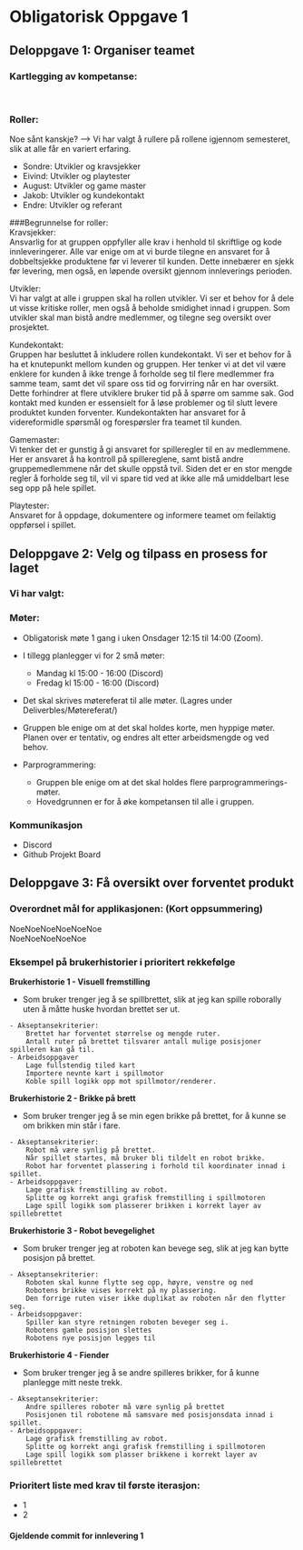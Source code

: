 # Obligatorisk Oppgave 1


## Deloppgave 1: Organiser teamet
### Kartlegging av kompetanse:

<br>

### Roller:
Noe sånt kanskje? --> Vi har valgt å rullere på rollene igjennom semesteret, slik at alle får en variert erfaring.
* Sondre: Utvikler og kravsjekker
* Eivind: Utvikler og playtester
* August: Utvikler og game master
* Jakob: Utvikler og kundekontakt
* Endre: Utvikler og referant

###Begrunnelse for roller: <br>
Kravsjekker: <br>
Ansvarlig for at gruppen oppfyller alle krav i henhold til skriftlige og kode innleveringerer. Alle var enige om at vi burde tilegne en ansvaret for å dobbeltsjekke produktene før vi leverer til kunden. Dette innebærer en sjekk før levering, men også, en løpende oversikt gjennom innleverings perioden.

Utvikler:<br>
Vi har valgt at alle i gruppen skal ha rollen utvikler. Vi ser et behov for å dele ut visse kritiske roller, men også å beholde smidighet innad i gruppen. Som utvikler skal man bistå andre medlemmer, og tilegne seg oversikt over prosjektet.

Kundekontakt:<br>
Gruppen har besluttet å inkludere rollen kundekontakt. Vi ser et behov for å ha et knutepunkt mellom kunden og gruppen. Her tenker vi at det vil være enklere for kunden å ikke trenge å forholde seg til flere medlemmer fra samme team, samt det vil spare oss tid og forvirring når en har oversikt. Dette forhindrer at flere utviklere bruker tid på å spørre om samme sak. God kontakt med kunden er essensielt for å løse problemer og til slutt levere produktet kunden forventer. Kundekontakten har ansvaret for å videreformidle spørsmål og forespørsler fra teamet til kunden.

Gamemaster:<br>
Vi tenker det er gunstig å gi ansvaret for spilleregler til en av medlemmene. Her er ansvaret å ha kontroll på spillereglene, samt bistå andre gruppemedlemmene når det skulle oppstå tvil. Siden det er en stor mengde regler å forholde seg til, vil vi spare tid ved at ikke alle må umiddelbart lese seg opp på hele spillet.

Playtester:<br>
Ansvaret for å oppdage, dokumentere og informere teamet om feilaktig oppførsel i spillet.


## Deloppgave 2: Velg og tilpass en prosess for laget
### Vi har valgt: 

### Møter:
* Obligatorisk møte 1 gang i uken Onsdager 12:15 til 14:00 (Zoom).
* I tillegg planlegger vi for 2 små møter:
	* Mandag kl 15:00 - 16:00 (Discord)
	* Fredag kl 15:00 - 16:00 (Discord)
* Det skal skrives møtereferat til alle møter. (Lagres under Deliverbles/Møtereferat/)	
* Gruppen ble enige om at det skal holdes korte, men hyppige møter. Planen over er tentativ, og endres alt etter arbeidsmengde og ved behov. 

* Parprogrammering:
	 * Gruppen ble enige om at det skal holdes flere parprogrammerings-møter. 
	 * Hovedgrunnen er for å øke kompetansen til alle i gruppen.
	
### Kommunikasjon
* Discord
* Github Projekt Board


## Deloppgave 3: Få oversikt over forventet produkt

### Overordnet mål for applikasjonen: (Kort oppsummering)
NoeNoeNoeNoeNoeNoe<br>
NoeNoeNoeNoeNoe
### Eksempel på brukerhistorier i prioritert rekkefølge

<b>Brukerhistorie 1 - Visuell fremstilling</b>

-  Som bruker trenger jeg å se spillbrettet, slik at jeg kan spille roborally uten å måtte huske hvordan brettet ser ut.
```
- Akseptansekriterier: 
	Brettet har forventet størrelse og mengde ruter.
	Antall ruter på brettet tilsvarer antall mulige posisjoner spilleren kan gå til.
- Arbeidsoppgaver
	Lage fullstendig tiled kart
	Importere nevnte kart i spillmotor
	Koble spill logikk opp mot spillmotor/renderer.
```

<b>Brukerhistorie 2 - Brikke på brett</b>

- Som bruker trenger jeg å se min egen brikke på brettet, for å kunne se om brikken min står i fare.
```
- Akseptansekriterier:
	Robot må være synlig på brettet.
	Når spillet startes, må bruker bli tildelt en robot brikke.
	Robot har forventet plassering i forhold til koordinater innad i spillet.
- Arbeidsoppgaver:
	Lage grafisk fremstilling av robot.
	Splitte og korrekt angi grafisk fremstilling i spillmotoren
	Lage spill logikk som plasserer brikken i korrekt layer av spillebrettet
```

<b>Brukerhistorie 3 - Robot bevegelighet</b>

- Som bruker trenger jeg at roboten kan bevege seg, slik at jeg kan bytte posisjon på brettet.
```
- Akseptansekriterier:
	Roboten skal kunne flytte seg opp, høyre, venstre og ned
	Robotens brikke vises korrekt på ny plassering.
	Den forrige ruten viser ikke duplikat av roboten når den flytter seg.
- Arbeidsoppgaver:
	Spiller kan styre retningen roboten beveger seg i.
	Robotens gamle posisjon slettes
	Robotens nye posisjon legges til
```

<b>Brukerhistorie 4 - Fiender </b>

- Som bruker trenger jeg å se andre spilleres brikker, for å kunne planlegge mitt neste trekk.
```
- Akseptansekriterier:
	Andre spilleres roboter må være synlig på brettet 
	Posisjonen til robotene må samsvare med posisjonsdata innad i spillet.
- Arbeidsoppgaver:
	Lage grafisk fremstilling av robot.
	Splitte og korrekt angi grafisk fremstilling i spillmotoren
	Lage spill logikk som plasser brikkene i korrekt layer av spillebrettet
```


### Prioritert liste med krav til første iterasjon:
* 1 
* 2 


<h4> Gjeldende commit for innlevering 1 </h4>
